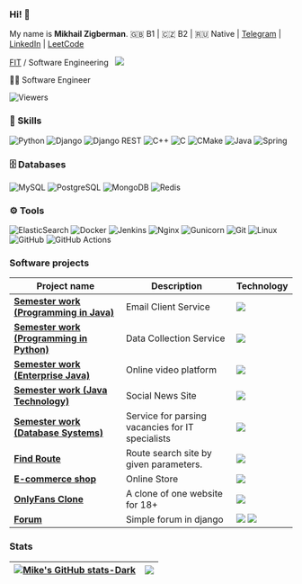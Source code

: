 ### Hi! 👋

My name is **Mikhail Zigberman**. 🇬🇧 B1 | 🇨🇿 B2 | 🇷🇺 Native | [Telegram](https://t.me/mikezigberman) | [LinkedIn](https://www.linkedin.com/in/mzigberman/?locale=en_US) | [LeetCode](https://leetcode.com/mikezigberman/)

[FIT](https://fit.cvut.cz/en) / Software Engineering &nbsp; ![](https://img.shields.io/badge/-Czech_Technical%20University-informational)

🧑‍💻 Software Engineer

<img src="https://gpvc.arturio.dev/mikezigberman" alt="Viewers"/> &nbsp; <!-- img src="https://img.shields.io/github/downloads/mikezigberman/areg-sdk/total.svg"/ -->

### 🔧 Skills

![Python](https://img.shields.io/badge/Python-black?style=for-the-badge&logo=python&logoColor=blue)
![Django](https://img.shields.io/badge/Django-092E20?style=for-the-badge&logo=django&logoColor=green)
![Django REST](https://img.shields.io/badge/django%20rest-ff1709?style=for-the-badge&logo=django&logoColor=white)
![C++](https://img.shields.io/badge/C%2B%2B-00599C?style=for-the-badge&logo=c%2B%2B&logoColor=white)
![C](https://img.shields.io/badge/C-00599C?style=for-the-badge&logo=c&logoColor=white)
![CMake](https://img.shields.io/badge/CMake-%23008FBA.svg?style=for-the-badge&logo=cmake&logoColor=white)
![Java](https://img.shields.io/badge/Java-D00000?style=for-the-badge&logo=openjdk&logoColor=white)
![Spring](https://img.shields.io/badge/spring-%236DB33F.svg?style=for-the-badge&logo=spring&logoColor=white)
<!-- ![HTML5](https://img.shields.io/badge/-HTML5-E34F26?style=flat-square&logo=html5&logoColor=white) -->
<!-- ![CSS3](https://img.shields.io/badge/-CSS3-1572B6?style=flat-square&logo=css3) -->
<!-- ![FastAPI](https://img.shields.io/badge/-FastAPI-%2300C7B7?style=flat-square&logo=FastAPI) -->

### 🗄️ Databases

![MySQL](https://img.shields.io/badge/mysql-%2300f.svg?style=for-the-badge&logo=mysql&logoColor=white)
![PostgreSQL](https://img.shields.io/badge/postgresql-%23316192.svg?style=for-the-badge&logo=postgresql&logoColor=white)
![MongoDB](https://img.shields.io/badge/MongoDB-%234ea94b.svg?style=for-the-badge&logo=mongodb&logoColor=white)
![Redis](https://img.shields.io/badge/redis-CC0000.svg?&style=for-the-badge&logo=redis&logoColor=white)

### ⚙️ Tools

![ElasticSearch](https://img.shields.io/badge/-ElasticSearch-005571?style=for-the-badge&logo=elasticsearch)
![Docker](https://img.shields.io/badge/Docker-2CA5E0?style=for-the-badge&logo=docker&logoColor=white)
![Jenkins](https://img.shields.io/badge/jenkins-%232C5263.svg?style=for-the-badge&logo=jenkins&logoColor=white)
![Nginx](https://img.shields.io/badge/nginx-%23009639.svg?style=for-the-badge&logo=nginx&logoColor=white)
![Gunicorn](https://img.shields.io/badge/gunicorn-%298729.svg?style=for-the-badge&logo=gunicorn&logoColor=white)
![Git](https://img.shields.io/badge/git-%23F05033.svg?style=for-the-badge&logo=git&logoColor=white)
![Linux](https://img.shields.io/badge/Linux-FCC624?style=for-the-badge&logo=linux&logoColor=black)
![GitHub](https://img.shields.io/badge/github-%23121011.svg?style=for-the-badge&logo=github&logoColor=white)
![GitHub Actions](https://img.shields.io/badge/github%20actions-%232671E5.svg?style=for-the-badge&logo=githubactions&logoColor=white)



<!-- <img align="left" alt="Python" width="40px" src="https://raw.githubusercontent.com/github/explore/80688e429a7d4ef2fca1e82350fe8e3517d3494d/topics/python/python.png" />

<img align="left" alt="SQL" width="40px" src="https://raw.githubusercontent.com/github/explore/80688e429a7d4ef2fca1e82350fe8e3517d3494d/topics/sql/sql.png" />

<img align="left" alt="MySQL" width="40px" src="https://raw.githubusercontent.com/github/explore/80688e429a7d4ef2fca1e82350fe8e3517d3494d/topics/mysql/mysql.png" />

<img align="left" alt="PostgeSQL" width="40px" src="https://raw.githubusercontent.com/github/explore/80688e429a7d4ef2fca1e82350fe8e3517d3494d/topics/postgresql/postgresql.png" />

<img align="left" alt="Git" width="40px" src="https://raw.githubusercontent.com/github/explore/80688e429a7d4ef2fca1e82350fe8e3517d3494d/topics/git/git.png" />

<img align="left" alt="django" width="40px" src="https://raw.githubusercontent.com/github/explore/80688e429a7d4ef2fca1e82350fe8e3517d3494d/topics/django/django.png" />

<img align="left" alt="Linux" width="40px" src="https://raw.githubusercontent.com/github/explore/56a826d05cf762b2b50ecbe7d492a839b04f3fbf/topics/linux/linux.png" /> -->

<!-- ### 🏆 Awards: 
* Best 'Programming technology' section presentation award 'Congress of Young Scientists' :clock130: 2021
* Prize-winner in Software Engineering student olympiad 'Ya-Professional' :clock130: 2021, 2022
* Prize-winner in Mathematics school olympiad 'Phystech' :clock130: 2019, 2020
* Honored graduate of Samsung IT School :clock130: 2016 -->

<!-- ### 🖼️ Certificates: 
* Best 'Programming technology' section presentation award 'Congress of Young Scientists' :clock130: 2021
* Prize-winner in Software Engineering student olympiad 'Ya-Professional' :clock130: 2021, 2022
* Prize-winner in Mathematics school olympiad 'Phystech' :clock130: 2019, 2020
* Honored graduate of Samsung IT School :clock130: 2016 -->

### Software projects

|  Project name  | Description | Technology |
|---|---|---|
| [**Semester work (Programming in Java)**](https://github.com/mikezigberman/sw_pjv) | Email Client Service | ![](https://img.shields.io/badge/-Java-D00000) |
| [**Semester work (Programming in Python)**](https://github.com/mikezigberman/sw_pyt) | Data Collection Service | ![](https://img.shields.io/badge/-Python-blue) |
| [**Semester work (Enterprise Java)**](https://github.com/mikezigberman/sw_eja) | Online video platform | ![](https://img.shields.io/badge/-Java-D00000) |
| [**Semester work (Java Technology)**](https://github.com/mikezigberman/sw_tjv) | Social News Site | ![](https://img.shields.io/badge/-Java-D00000) |
| [**Semester work (Database Systems)**](https://github.com/mikezigberman/sw_dbs) | Service for parsing vacancies for IT specialists | ![](https://img.shields.io/badge/-PostgreSQL-0000F5) |
| [**Find Route**](https://github.com/mikezigberman/building_and_planning_routes) | Route search site by given parameters. | ![](https://img.shields.io/badge/-Python-blue) |
| [**E-commerce shop**](https://github.com/mikezigberman/online-store) | Online Store | ![](https://img.shields.io/badge/-Python-blue) |
| [**OnlyFans Clone**](https://github.com/mikezigberman/onlyfansclone) | A clone of one website for 18+ | ![](https://img.shields.io/badge/-Python-blue) |
| [**Forum**](https://github.com/mikezigberman/forumforgamersdjango) | Simple forum in django | ![](https://img.shields.io/badge/-Python-blue) ![](https://img.shields.io/badge/-Javascript-yellow) |
              
### Stats

<!-- ![Mike Zigberman github stats](https://github-readme-stats.vercel.app/api?username=mikezigberman&show_icons=true&theme=dracula&include_all_commits=true&count_private=true)

![Mike Zigberman Languages](https://github-readme-stats.vercel.app/api/top-langs/?username=mikezigberman&layout=compact&count_private=true&theme=gruvbox) -->
<!-- [![Top Langs](https://github-readme-stats.vercel.app/api/top-langs/?username=mikezigberman&layout=compact)](https://github.com/mikezigberman/github-readme-stats) -->

| [![Mike's GitHub stats-Dark](https://github-readme-stats.vercel.app/api?username=mikezigberman&show_icons=true&theme=dark#gh-dark-mode-only)](https://github.com/mikezigberman/github-readme-stats#gh-dark-mode-only)| <a href="https://github.com/mikezigberman/github-readme-stats"><img align="center" src="https://github-readme-stats.vercel.app/api/top-langs/?username=mikezigberman&layout=compact&theme=dark&hide_border=true" /></a> |
| ------------- | ------------- |
